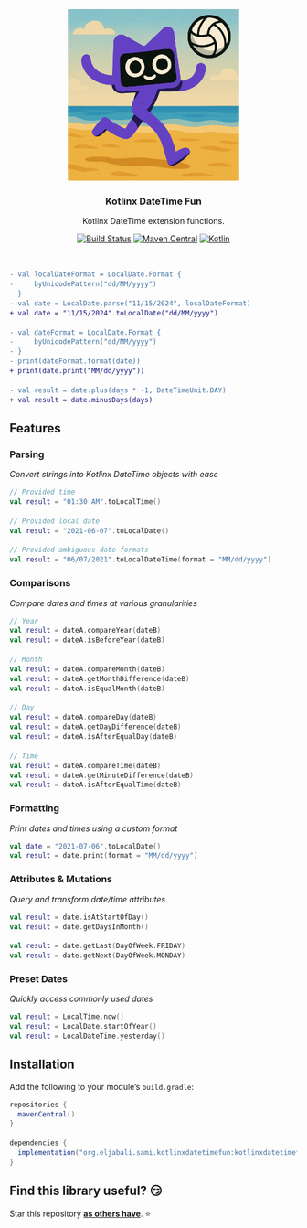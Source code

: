 <p align="center" >
   <img src="screenshots/logo.png" width=300px alt="SwiftDate" title="Kotlinx DateTime Fun">
 </p>

<h3 align="center"><strong>Kotlinx DateTime Fun</strong></h3>
<p align="center">Kotlinx DateTime extension functions.</p>
<p align="center">
  <a href="https://github.com/seljabali/kotlinx-datetime-fun/actions?query=branch%3Amain"><img alt="Build Status" src="https://github.com/seljabali/kotlinx-datetime-fun/actions/workflows/main.yml/badge.svg"/></a>
  <a href="https://repo1.maven.org/maven2/org/eljabali/sami/kotlinxdatetimefun/kotlinxdatetimefun/"><img alt="Maven Central" src="https://img.shields.io/maven-metadata/v?metadataUrl=https%3A%2F%2Frepo1.maven.org%2Fmaven2%2Forg%2Feljabali%2Fsami%kotlinxdatetimefun%kotlinxdatetimefun%2Fmaven-metadata.xml"/></a>
  <a href="https://kotlinlang.org"><img alt="Kotlin" src="https://img.shields.io/badge/Kotlin-2.1.21-orange.svg?style=flat&logo=kotlin"/></a>
</p> <br>

```diff
- val localDateFormat = LocalDate.Format {
-     byUnicodePattern("dd/MM/yyyy")
- }
- val date = LocalDate.parse("11/15/2024", localDateFormat)
+ val date = "11/15/2024".toLocalDate("dd/MM/yyyy")

- val dateFormat = LocalDate.Format {
-     byUnicodePattern("dd/MM/yyyy")
- }
- print(dateFormat.format(date))
+ print(date.print("MM/dd/yyyy"))

- val result = date.plus(days * -1, DateTimeUnit.DAY)
+ val result = date.minusDays(days)
```

## Features
### Parsing
_Convert strings into Kotlinx DateTime objects with ease_
```kotlin
// Provided time
val result = "01:30 AM".toLocalTime()

// Provided local date
val result = "2021-06-07".toLocalDate()

// Provided ambiguous date formats
val result = "06/07/2021".toLocalDateTime(format = "MM/dd/yyyy")
```

### Comparisons
_Compare dates and times at various granularities_
```kotlin
// Year
val result = dateA.compareYear(dateB)
val result = dateA.isBeforeYear(dateB)

// Month
val result = dateA.compareMonth(dateB)
val result = dateA.getMonthDifference(dateB)
val result = dateA.isEqualMonth(dateB)

// Day
val result = dateA.compareDay(dateB)
val result = dateA.getDayDifference(dateB)
val result = dateA.isAfterEqualDay(dateB)

// Time
val result = dateA.compareTime(dateB)
val result = dateA.getMinuteDifference(dateB)
val result = dateA.isAfterEqualTime(dateB)
```

### Formatting
_Print dates and times using a custom format_
```kotlin
val date = "2021-07-06".toLocalDate()
val result = date.print(format = "MM/dd/yyyy")
```

### Attributes & Mutations
_Query and transform date/time attributes_
```kotlin
val result = date.isAtStartOfDay()
val result = date.getDaysInMonth()

val result = date.getLast(DayOfWeek.FRIDAY)
val result = date.getNext(DayOfWeek.MONDAY)
```

### Preset Dates
_Quickly access commonly used dates_
```kotlin
val result = LocalTime.now()
val result = LocalDate.startOfYear()
val result = LocalDateTime.yesterday()
```

## Installation
Add the following to your module’s `build.gradle`:
```gradle
repositories {
  mavenCentral()
}

dependencies {
  implementation("org.eljabali.sami.kotlinxdatetimefun:kotlinxdatetimefun:0.0.1")
}  
```

## Find this library useful? 😏
Star this repository __[as others have](https://github.com/seljabali/kotlinx-datetime-fun/stargazers)__. ⭐️ <br>
